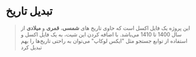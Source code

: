 # تبدیل تاریخ

> این پروژه یک فایل اکسل است که حاوی تاریخ های **شمسی**، **قمری** و **میلادی** از سال 1400 تا 1410 می‌باشد. با اضافه کردن این شیت، به یک فایل اکسل و استفاده از توابع جستجو مثل "ایکس لوکاپ" می‌توان به راحتی تاریخ‌ها را بهم تبدیل کرد